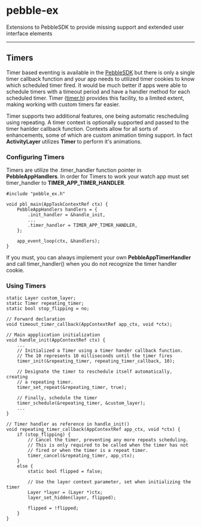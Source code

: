 # pebble-ex #

Extensions to PebbleSDK to provide missing support and extended user interface elements

---

## Timers ##
Timer based eventing is available in the [PebbleSDK](https://github.com/pebble/pebblekit) but there is only a single timer callback function and your app needs to utilized timer cookies to know which scheduled timer fired. It would be much better if apps were able to schedule timers with a timeout period and have a handler method for each scheduled timer. Timer ([timer.h](/scr/timer.h)) provides this facility, to a limited extent, making working with custom timers far easier.

Timer supports two additional features, one being automatic rescheduling using repeating. A timer context is optionally supported  and passed to the timer hanlder callback function. Contexts allow for all sorts of enhancements, some of which are custom animation timing support. In fact **ActivityLayer** utilizes **Timer** to perform it's animations.

### Configuring Timers ###
Timers are utilize the .timer_handler function pointer in **PebbleAppHandlers**. In order for Timers to work your watch app must set timer_handler to **TIMER_APP_TIMER_HANDLER**.

	#include "pebble_ex.h"
	
	void pbl_main(AppTaskContextRef ctx) {
		PebbleAppHandlers handlers = {
			.init_handler = &handle_init,
			...
			.timer_handler = TIMER_APP_TIMER_HANDLER,
		};
	
		app_event_loop(ctx, &handlers);
	}

If you must, you can always implement your own **PebbleAppTimerHandler** and call timer_handler() when you do not recognize the timer handler cookie. 

### Using Timers ###

	static Layer custom_layer;
	static Timer repeating_timer;
	static bool stop_flipping = no;
	
	// Forward declaration
	void timeout_timer_callback(AppContextRef app_ctx, void *ctx);
	
	// Main appplication initialization
	void handle_init(AppContextRef ctx) {
		...
		// Initialized a Timer using a timer hander callback function.
		// The 10 represents 10 milliseconds until the timer fires
		timer_init(&repeating_timer, repeating_timer_callback, 10);
		
		// Designate the timer to reschedule itself automatically, creating
		// a repeating timer.
		timer_set_repeat(&repeating_timer, true);
		
		// Finally, schedule the timer
		timer_schedule(&repeating_timer, &custom_layer);
		...
	}
	
	// Timer handler as reference in handle_init()
	void repeating_timer_callback(AppContextRef app_ctx, void *ctx) {
		if (stop_flipping) {
			// Cancel the timer, preventing any more repeats scheduling.
			// This is only required to be called when the timer has not
			// fired or when the timer is a repeat timer.
			timer_cancel(&repeating_timer, app_ctx);
		}
		else {
			static bool flipped = false;
			
			// Use the layer context parameter, set when initializing the timer
			Layer *layer = (Layer *)ctx;
			layer_set_hidden(layer, flipped);
			
			flipped = !flipped;
		}
	}
